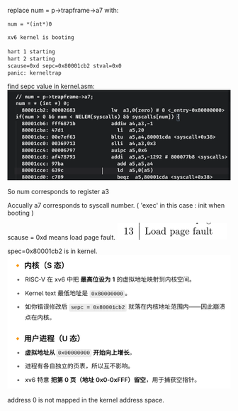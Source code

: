 replace num = p->trapframe->a7 with:  
```
num = *(int*)0
```

    xv6 kernel is booting

    hart 1 starting
    hart 2 starting
    scause=0xd sepc=0x80001cb2 stval=0x0
    panic: kerneltrap

find sepc value in kernel.asm: 
![alt text](image.png)

So num corresponds to register a3

Accually a7 corresponds to syscall number. ( 'exec' in this case : init when booting )

scause = 0xd means load page fault.
 ![alt text](image-1.png)

spec=0x80001cb2 is in kernel.
![alt text](image-2.png)

address 0 is not mapped in the kernel address space.
